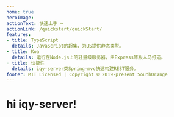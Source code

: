 ```yaml
---
home: true
heroImage: 
actionText: 快速上手 →
actionLink: /quickstart/quickStart/
features:
- title: TypeScript
  details: JavaScript的超集，为JS提供静态类型。
- title: Koa
  details: 运行在Node.js上的轻量级服务器，由Express原版人马打造。
- title: 快捷性
  details: iqy-server类Spring-mvc快速构建REST服务。
footer: MIT Licensed | Copyright © 2019-present SouthOrange
---
```

# hi iqy-server!

